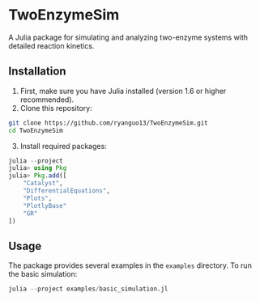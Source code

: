 # TwoEnzymeSim

A Julia package for simulating and analyzing two-enzyme systems with detailed reaction kinetics.

## Installation

1. First, make sure you have Julia installed (version 1.6 or higher recommended).
2. Clone this repository:

```bash
git clone https://github.com/ryanguo13/TwoEnzymeSim.git
cd TwoEnzymeSim
```

3. Install required packages:

```julia
julia --project
julia> using Pkg
julia> Pkg.add([
    "Catalyst",
    "DifferentialEquations",
    "Plots",
    "PlotlyBase"
    "GR"
])
```

## Usage

The package provides several examples in the `examples` directory. To run the basic simulation:

```julia
julia --project examples/basic_simulation.jl
```
